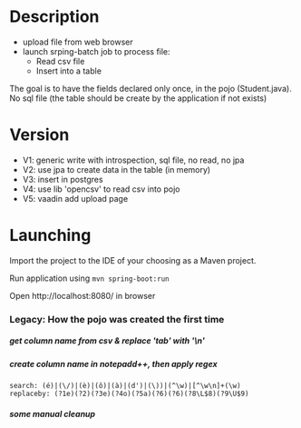 # Description
- upload file from web browser
- launch srping-batch job to process file:
  - Read csv file
  - Insert into a table 

The goal is to have the fields declared only once, in the pojo (Student.java). No sql file (the table should be create by the application if not exists)

# Version
- V1: generic write with introspection, sql file, no read, no jpa
- V2: use jpa to create data in the table (in memory)
- V3: insert in postgres
- V4: use lib 'opencsv' to read csv into pojo
- V5: vaadin add upload page

# Launching
Import the project to the IDE of your choosing as a Maven project. 

Run application using
`mvn spring-boot:run`

Open http://localhost:8080/ in browser


### Legacy: How the pojo was created the first time
##### get column name from csv & replace 'tab' with '\n'
##### create column name in notepadd++, then apply regex
    search: (é)|(\/)|(è)|(ô)|(à)|(d')|(\))|(^\w)|[^\w\n]+(\w)
    replaceby: (?1e)(?2)(?3e)(?4o)(?5a)(?6)(?6)(?8\L$8)(?9\U$9)
##### some manual cleanup

